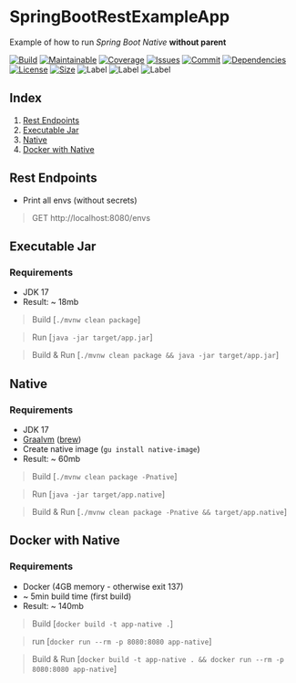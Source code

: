 # SpringBootRestExampleApp

Example of how to run *Spring Boot Native* **without parent**

[![Build][build_shield]][build_link]
[![Maintainable][maintainable_shield]][maintainable_link]
[![Coverage][coverage_shield]][coverage_link]
[![Issues][issues_shield]][issues_link]
[![Commit][commit_shield]][commit_link]
[![Dependencies][dependency_shield]][dependency_link]
[![License][license_shield]][license_link]
[![Size][size_shield]][size_shield]
![Label][label_shield]
![Label][java_version]
![Label][spring_boot]

## Index

1. [Rest Endpoints](#rest-endpoints)
2. [Executable Jar](#executable-jar)
3. [Native](#native)
4. [Docker with Native](#docker-with-native)

## Rest Endpoints

* Print all envs (without secrets)

> GET http://localhost:8080/envs

## Executable Jar

### Requirements

* JDK 17
* Result: ~ 18mb

> Build [`./mvnw clean package`]

> Run [`java -jar target/app.jar`]

> Build & Run [`./mvnw clean package && java -jar target/app.jar`]

## Native

### Requirements

* JDK 17
* [Graalvm](https://www.graalvm.org/22.0/docs/getting-started/#install-graalvm) ([brew](https://github.com/graalvm/homebrew-tap))
* Create native image (`gu install native-image`)
* Result: ~ 60mb

> Build [`./mvnw clean package -Pnative`]

> Run [`java -jar target/app.native`]

> Build & Run [`./mvnw clean package -Pnative && target/app.native`]

## Docker with Native

### Requirements

* Docker (4GB memory - otherwise exit 137)
* ~ 5min build time (first build)
* Result: ~ 140mb

> Build [`docker build -t app-native .`]

> run [`docker run --rm -p 8080:8080 app-native`]

> Build & Run [`docker build -t app-native . && docker run --rm -p 8080:8080 app-native`]


[build_shield]: https://github.com/codespacedev/spring-boot-native-example/workflows/JAVA_RELEASE/badge.svg

[build_link]: https://github.com/codespacedev/spring-boot-native-example/actions?query=workflow%3AMVN_RELEASE

[maintainable_shield]: https://img.shields.io/codeclimate/maintainability/codespacedev/spring-boot-native-example?style=flat-square

[maintainable_link]: https://codeclimate.com/github/codespacedev/spring-boot-native-example/maintainability

[coverage_shield]: https://img.shields.io/codeclimate/coverage/codespacedev/spring-boot-native-example?style=flat-square

[coverage_link]: https://codeclimate.com/github/codespacedev/spring-boot-native-example/test_coverage

[issues_shield]: https://img.shields.io/github/issues/codespacedev/spring-boot-native-example?style=flat-square

[issues_link]: https://github.com/codespacedev/spring-boot-native-example/commits/main

[commit_shield]: https://img.shields.io/github/last-commit/codespacedev/spring-boot-native-example?style=flat-square

[commit_link]: https://github.com/codespacedev/spring-boot-native-example/issues

[license_shield]: https://img.shields.io/github/license/codespacedev/spring-boot-native-example?style=flat-square

[license_link]: https://github.com/codespacedev/spring-boot-native-example/blob/main/LICENSE

[dependency_shield]: https://img.shields.io/librariesio/github/codespacedev/spring-boot-native-example?style=flat-square

[dependency_link]: https://libraries.io/github/codespacedev/spring-boot-native-example

[central_shield]: https://img.shields.io/maven-central/v/berlin.yuna/spring-boot-native-example?style=flat-square

[central_link]:https://search.maven.org/artifact/berlin.yuna/spring-boot-native-example

[tag_shield]: https://img.shields.io/github/v/tag/codespacedev/spring-boot-native-example?style=flat-square

[tag_link]: https://github.com/codespacedev/spring-boot-native-example/releases

[javadoc_shield]: https://javadoc.io/badge2/berlin.yuna/spring-boot-native-example/javadoc.svg?style=flat-square

[javadoc_link]: https://javadoc.io/doc/berlin.yuna/spring-boot-native-example

[size_shield]: https://img.shields.io/github/repo-size/codespacedev/spring-boot-native-example?style=flat-square

[label_shield]: https://img.shields.io/badge/Dev-CodeSpace-blueviolet?style=flat-square

[gitter_shield]: https://img.shields.io/gitter/room/codespacedev/spring-boot-native-example?style=flat-square

[gitter_link]: https://gitter.im/spring-boot-native-example/Lobby

[java_version]: https://img.shields.io/badge/java-17-blueviolet?style=flat-square

[spring_boot]: https://img.shields.io/badge/springboot-3-blueviolet?style=flat-square
